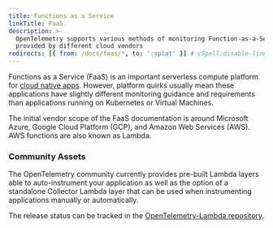 ```yaml
---
title: Functions as a Service
linkTitle: FaaS
description: >-
  OpenTelemetry supports various methods of monitoring Function-as-a-Service
  provided by different cloud vendors
redirects: [{ from: /docs/faas/*, to: ':splat' }] # cSpell:disable-line
---
```


Functions as a Service (FaaS) is an important serverless compute platform for
[cloud native apps]. However, platform quirks usually mean these applications
have slightly different monitoring guidance and requirements than applications
running on Kubernetes or Virtual Machines.

The initial vendor scope of the FaaS documentation is around Microsoft Azure,
Google Cloud Platform (GCP), and Amazon Web Services (AWS). AWS functions are
also known as Lambda.

### Community Assets

The OpenTelemetry community currently provides pre-built Lambda layers able to
auto-instrument your application as well as the option of a standalone Collector
Lambda layer that can be used when instrumenting applications manually or
automatically.

The release status can be tracked in the
[OpenTelemetry-Lambda repository](https://github.com/open-telemetry/opentelemetry-lambda).

[cloud native apps]: https://glossary.cncf.io/cloud-native-apps/
